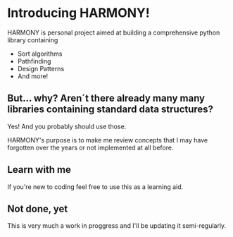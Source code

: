 # Introducing HARMONY!

HARMONY is personal project aimed at building a comprehensive python library containing

* Sort algorithms
* Pathfinding
* Design Patterns
* And more!

## But... why? Aren´t there already many many libraries containing standard data structures?

Yes! And you probably should use those.

HARMONY's purpose is to make me review concepts that I may have forgotten over the years or not implemented at all before.

## Learn with me

If you're new to coding feel free to use this as a learning aid.

## Not done, yet

This is very much a work in proggress and I'll be updating it semi-regularly.